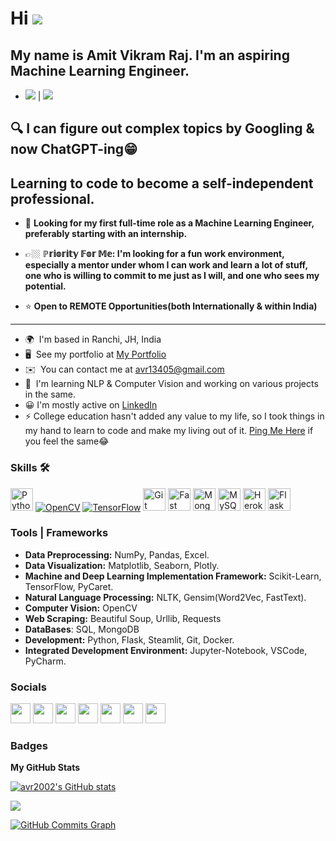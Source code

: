 # Hi ![](https://user-images.githubusercontent.com/18350557/176309783-0785949b-9127-417c-8b55-ab5a4333674e.gif)


<div align='left'>
  <h2>My name is Amit Vikram Raj. I'm an aspiring Machine Learning Engineer.</h2>
</div>

- **![](https://komarev.com/ghpvc/?username=avr2002&label=PROFILE+VIEWS)** | <a href="https://www.github.com/avr2002" target="_blank" rel="noreferrer"><img
src="https://img.shields.io/github/followers/avr2002?logo=github&style=for-the-badge&color=f97316&labelColor=000000" /></a>


## 🔍 I can figure out complex topics by Googling & now ChatGPT-ing😁

## **Learning to code to become a self-independent professional.**

* 👀 **Looking for my first full-time role as a Machine Learning Engineer, preferably starting with an internship.**

* 👉🏼 **ℙ𝕣𝕚𝕠𝕣𝕚𝕥𝕪 𝔽𝕠𝕣 𝕄𝕖: I'm looking for a fun work environment, especially a mentor under whom I can work and learn a lot of stuff, one who is willing to commit to me just as I will, and one who sees my potential.**

* ⭐ **Open to REMOTE Opportunities(both Internationally & within India)**

* **
* 🌍  I'm based in Ranchi, JH, India
* 🖥️  See my portfolio at [My Portfolio](http://avr2002.github.io/portfolio-avr/)
* ✉️  You can contact me at [avr13405@gmail.com](mailto:avr13405@gmail.com)
* 🧠  I'm learning NLP & Computer Vision and working on various projects in the same.
* 😀  I'm mostly active on [LinkedIn](https://www.linkedin.com/in/avr27/)
* ⚡  College education hasn't added any value to my life, so I took things in my hand to learn to code and make my living out of it. [Ping Me Here](https://www.linkedin.com/in/avr27/) if you feel the same😂

### Skills 🛠

<p align="left">
<a href="https://www.python.org/" target="_blank" rel="noreferrer"><img src="https://raw.githubusercontent.com/danielcranney/readme-generator/main/public/icons/skills/python-colored.svg" width="36" height="36" alt="Python" /></a>
<a href="https://opencv.org/" target="_blank" rel="noreferrer"><img src="https://img.shields.io/badge/OpenCV-27338e?style=for-the-badge&logo=OpenCV&logoColor=white"  alt="OpenCV" /></a>
<a href="https://www.tensorflow.org/" target="_blank" rel="noreferrer"><img src="https://img.shields.io/badge/TensorFlow-FF6F00?style=for-the-badge&logo=TensorFlow&logoColor=white" alt="TensorFlow" /></a>
<a href="https://git-scm.com/" target="_blank" rel="noreferrer"><img src="https://raw.githubusercontent.com/danielcranney/readme-generator/main/public/icons/skills/git-colored.svg" width="36" height="36" alt="Git" /></a>
<a href="https://fastapi.tiangolo.com/" target="_blank" rel="noreferrer"><img src="https://raw.githubusercontent.com/danielcranney/readme-generator/main/public/icons/skills/fastapi-colored.svg" width="36" height="36" alt="Fast API" /></a>
<a href="https://www.mongodb.com/" target="_blank" rel="noreferrer"><img src="https://raw.githubusercontent.com/danielcranney/readme-generator/main/public/icons/skills/mongodb-colored.svg" width="36" height="36" alt="MongoDB" /></a>
<a href="https://www.mysql.com/" target="_blank" rel="noreferrer"><img src="https://raw.githubusercontent.com/danielcranney/readme-generator/main/public/icons/skills/mysql-colored.svg" width="36" height="36" alt="MySQL" /></a>
<a href="https://www.heroku.com/" target="_blank" rel="noreferrer"><img src="https://raw.githubusercontent.com/danielcranney/readme-generator/main/public/icons/skills/heroku-colored.svg" width="36" height="36" alt="Heroku" /></a>
<a href="https://flask.palletsprojects.com/en/2.0.x/" target="_blank" rel="noreferrer"><img src="https://raw.githubusercontent.com/danielcranney/readme-generator/main/public/icons/skills/flask-colored.svg" width="36" height="36" alt="Flask" /></a>
</p>


### Tools | Frameworks 

<!-- Web: ReactJS, NodeJS, ExpressJS, MongoDB, GraphQL -->
- **Data Preprocessing:** NumPy, Pandas, Excel. 
- **Data Visualization:** Matplotlib, Seaborn, Plotly. 
- **Machine and Deep Learning Implementation Framework:** Scikit-Learn, TensorFlow, PyCaret. 
- **Natural Language Processing:** NLTK, Gensim(Word2Vec, FastText). 
- **Computer Vision:** OpenCV
- **Web Scraping:** Beautiful Soup, Urllib, Requests
- **DataBases**: SQL, MongoDB
- **Development:** Python, Flask, Steamlit, Git, Docker.
- **Integrated Development Environment:** Jupyter-Notebook, VSCode, PyCharm. 
<!-- - Cloud Services: AWS, Google Colaboratory, Kaggle kernel.  -->



### Socials

<p align="left"> <a href="https://www.dev.to/avr2002" target="_blank" rel="noreferrer"><img src="https://raw.githubusercontent.com/danielcranney/readme-generator/main/public/icons/socials/devdotto.svg" width="32" height="32" /></a> <a href="https://www.github.com/avr2002" target="_blank" rel="noreferrer"><img src="https://raw.githubusercontent.com/danielcranney/readme-generator/main/public/icons/socials/github.svg" width="32" height="32" /></a> <a href="https://amitvikramraj.hashnode.dev" target="_blank" rel="noreferrer"><img src="https://raw.githubusercontent.com/danielcranney/readme-generator/main/public/icons/socials/hashnode.svg" width="32" height="32" /></a> <a href="http://www.instagram.com/amitvikram.raj/" target="_blank" rel="noreferrer"><img src="https://raw.githubusercontent.com/danielcranney/readme-generator/main/public/icons/socials/instagram.svg" width="32" height="32" /></a> <a href="https://www.linkedin.com/in/avr27/" target="_blank" rel="noreferrer"><img src="https://raw.githubusercontent.com/danielcranney/readme-generator/main/public/icons/socials/linkedin.svg" width="32" height="32" /></a> <a href="http://www.medium.com/@avr13405" target="_blank" rel="noreferrer"><img src="https://raw.githubusercontent.com/danielcranney/readme-generator/main/public/icons/socials/medium.svg" width="32" height="32" /></a> <a href="https://www.twitter.com/avr_027" target="_blank" rel="noreferrer"><img src="https://raw.githubusercontent.com/danielcranney/readme-generator/main/public/icons/socials/twitter.svg" width="32" height="32" /></a></p>

### Badges

<b>My GitHub Stats</b>

<a href="http://www.github.com/avr2002"><img src="https://github-readme-stats.vercel.app/api?username=avr2002&show_icons=true&hide=&count_private=true&title_color=ffffff&text_color=ffffff&icon_color=f97316&bg_color=000000&hide_border=true&show_icons=true" alt="avr2002's GitHub stats" /></a>

<a href="http://www.github.com/avr2002"><img src="https://github-readme-streak-stats.herokuapp.com/?user=avr2002&stroke=ffffff&background=000000&ring=ffffff&fire=ffffff&currStreakNum=ffffff&currStreakLabel=ffffff&sideNums=ffffff&sideLabels=ffffff&dates=ffffff&hide_border=true" /></a>

<a href="http://www.github.com/avr2002"><img src="https://github-readme-activity-graph.cyclic.app/graph?username=avr2002&bg_color=000000&color=ffffff&line=f97316&point=ffffff&area_color=000000&area=true&hide_border=true&custom_title=GitHub%20Commits%20Graph" alt="GitHub Commits Graph" /></a>


